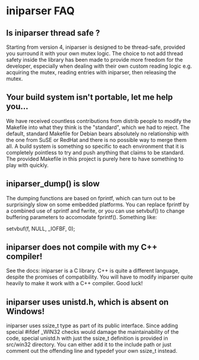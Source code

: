 # iniparser FAQ #

## Is iniparser thread safe ?

Starting from version 4, iniparser is designed to be thread-safe, provided
you surround it with your own mutex logic. The choice to not add thread
safety inside the library has been made to provide more freedom for the
developer, especially when dealing with their own custom reading logic
e.g. acquiring the mutex, reading entries with iniparser, then releasing
the mutex.

## Your build system isn't portable, let me help you...

We have received countless contributions from distrib people to modify the
Makefile into what they think is the "standard", which we had to reject.
The default, standard Makefile for Debian bears absolutely no relationship
with the one from SuSE or RedHat and there is no possible way to merge them
all. A build system is something so specific to each environment that it
is completely pointless to try and push anything that claims to be
standard. The provided Makefile in this project is purely here to have
something to play with quickly.

## iniparser_dump() is slow

The dumping functions are based on fprintf, which can turn out to be
surprisingly slow on some embedded platforms. You can replace fprintf by a
combined use of sprintf and fwrite, or you can use setvbuf() to change
buffering parameters to accomodate fprintf(). Something like:

setvbuf(f, NULL, _IOFBF, 0);

## iniparser does not compile with my C++ compiler!

See the docs: iniparser is a C library. C++ is quite a different language,
despite the promises of compatibility. You will have to modify iniparser
quite heavily to make it work with a C++ compiler. Good luck!

## iniparser uses unistd.h, which is absent on Windows!

iniparser uses ssize_t type as part of its public interface. Since adding
special #ifdef _WIN32 checks would damage the maintainability of the code,
special unistd.h with just the ssize_t definition is provided in src/win32
directory. You can either add it to the include path or just comment out the
offending line and typedef your own ssize_t instead.
